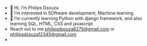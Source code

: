- 👋 Hi, I’m Philips Dsouza
- 👀 I’m interested in SOftware development, Machine learning.
- 🌱 I’m currently learning Python with django framework, and also learning SQL, HTML, CSS and javascript
- Reach out to me philipsdsouza8275@gmail.com or philipsdsouza12345@gmail.com
- 

